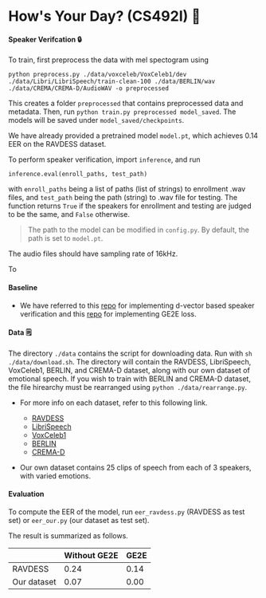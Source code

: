 # How's Your Day? (CS492I) 📖
#### Speaker Verifcation 🔒

To train, first preprocess the data with mel spectogram using
```
python preprocess.py ./data/voxceleb/VoxCeleb1/dev ./data/Libri/LibriSpeech/train-clean-100 ./data/BERLIN/wav ./data/CREMA/CREMA-D/AudioWAV -o preprocessed
```
This creates a folder `preprocessed` that contains preprocessed data and metadata.
Then, run `python train.py preprocessed model_saved`. The models will be saved under `model_saved/checkpoints`.

We have already provided a pretrained model `model.pt`, which achieves 0.14 EER on the RAVDESS dataset.

To perform speaker verification, import `inference`, and run
```
inference.eval(enroll_paths, test_path)
```
with `enroll_paths` being a list of paths (list of strings) to enrollment .wav files, and `test_path` being the path (string) to .wav file for testing. The function returns `True` if the speakers for enrollment and testing are judged to be the same, and `False` otherwise.
> The path to the model can be modified in `config.py`. By default, the path is set to `model.pt`.

The audio files should have sampling rate of 16kHz.

To 

#### Baseline

- We have referred to this [repo](https://github.com/jymsuper/SpeakerRecognition_tutorial) for implementing d-vector based speaker verification and this [repo](https://github.com/yistLin/dvector) for implementing GE2E loss.

#### Data 🗒️
The directory `./data` contains the script for downloading data. Run with `sh ./data/download.sh`. The directory will contain the RAVDESS, LibriSpeech, VoxCeleb1, BERLIN, and CREMA-D dataset, along with our own dataset of emotional speech. If you wish to train with BERLIN and CREMA-D dataset, the file hirearchy must be rearranged using `python ./data/rearrange.py`.

- For more info on each dataset, refer to this following link.
     - [RAVDESS](https://zenodo.org/record/1188976)
     - [LibriSpeech](https://www.openslr.org/12/)
     - [VoxCeleb1](https://www.robots.ox.ac.uk/~vgg/data/voxceleb/vox1.html)
     - [BERLIN](http://emodb.bilderbar.info/start.html)
     - [CREMA-D](https://github.com/CheyneyComputerScience/CREMA-D)

- Our own dataset contains 25 clips of speech from each of 3 speakers, with varied emotions.

#### Evaluation

To compute the EER of the model, run `eer_ravdess.py` (RAVDESS as test set) or `eer_our.py` (our dataset as test set).

The result is summarized as follows.

|             | Without GE2E | GE2E |
|-------------|-------------|-----------------|
| RAVDESS| 0.24        | 0.14            |
|  Our dataset       | 0.07       | 0.00            |

